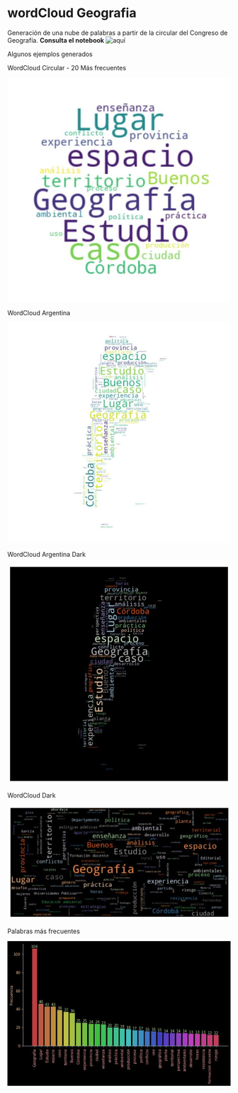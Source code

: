 # wordCloud Geografia
Generación de una nube de palabras a partir de la circular del Congreso de Geografía. 
**Consulta el notebook** ![aquí](https://github.com/martinfernandoortiz/wordCloud_Geografia/blob/main/wordCloud.ipynb) 

Algunos ejemplos generados

WordCloud Circular - 20 Más frecuentes

![WordCloud Circular - 20 Más frecuentes](https://github.com/martinfernandoortiz/wordCloud_Geografia/blob/main/imagenes/circulo20.jpg "20 más frecuentes")

WordCloud Argentina

![WordCloud Argentina](https://github.com/martinfernandoortiz/wordCloud_Geografia/blob/main/imagenes/argentina.jpg)

WordCloud Argentina Dark

![WordCloud Argentina Dark](https://github.com/martinfernandoortiz/wordCloud_Geografia/blob/main/imagenes/wordArgDark1.jpg "WordCloud Argentina Dark")

WordCloud Dark

![WordCloud Dark](https://github.com/martinfernandoortiz/wordCloud_Geografia/blob/main/imagenes/wordDark.jpg "WordCloud Dark")

Palabras más frecuentes

![Barras](https://github.com/martinfernandoortiz/wordCloud_Geografia/blob/main/imagenes/barras.jpg "Barras")
